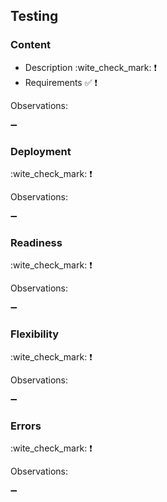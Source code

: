 ## Testing

### Content

- Description :wite_check_mark: :heavy_exclamation_mark:
- Requirements :white_check_mark: :heavy_exclamation_mark:

Observations:

:heavy_minus_sign:

### Deployment

:wite_check_mark: :heavy_exclamation_mark:

Observations:

:heavy_minus_sign:

### Readiness

:wite_check_mark: :heavy_exclamation_mark:

Observations:

:heavy_minus_sign:

### Flexibility

:wite_check_mark: :heavy_exclamation_mark:

Observations:

:heavy_minus_sign:

### Errors

:wite_check_mark: :heavy_exclamation_mark:

Observations:

:heavy_minus_sign:
